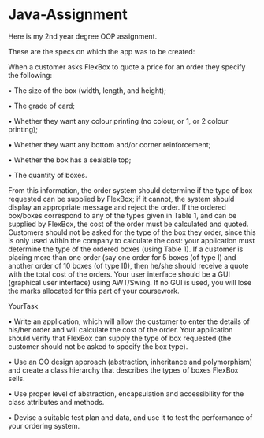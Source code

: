 # Java-Assignment

Here is my 2nd year degree OOP assignment.

These are the specs on which the app was to be created:

When a customer asks FlexBox to quote a price for an order they specify the following:

• The size of the box (width, length, and height);

• The grade of card;

• Whether they want any colour printing (no colour, or 1, or 2 colour printing);

• Whether they want any bottom and/or corner reinforcement;

• Whether the box has a sealable top;

• The quantity of boxes.


From this information, the order system should determine if the type of box requested can be supplied by FlexBox; if it
cannot, the system should display an appropriate message and reject the order. If the ordered box/boxes correspond to
any of the types given in Table 1, and can be supplied by FlexBox, the cost of the order must be calculated and quoted.
Customers should not be asked for the type of the box they order, since this is only used within the company to
calculate the cost: your application must determine the type of the ordered boxes (using Table 1).
If a customer is placing more than one order (say one order for 5 boxes (of type I) and another order of 10 boxes (of
type II)), then he/she should receive a quote with the total cost of the orders.
Your user interface should be a GUI (graphical user interface) using AWT/Swing. If no GUI is used, you will lose the
marks allocated for this part of your coursework.

YourTask

• Write an application, which will allow the customer to enter the details of his/her order and will calculate the
cost of the order. Your application should verify that FlexBox can supply the type of box requested (the
customer should not be asked to specify the box type).

• Use an OO design approach (abstraction, inheritance and polymorphism) and create a class hierarchy that
describes the types of boxes FlexBox sells.

• Use proper level of abstraction, encapsulation and accessibility for the class attributes and methods.

• Devise a suitable test plan and data, and use it to test the performance of your ordering system.
